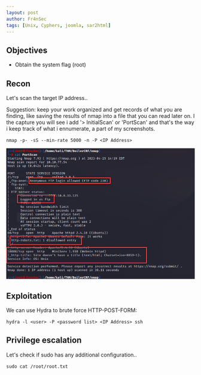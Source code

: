 ```yaml
---
layout: post
author: Fr4nSec
tags: [Unix, Cyphers, joomla, sar2html]
---
```


## Objectives

- Obtain the system flag (root)

## Recon

Let's scan the target IP address.. 

Suggestion: keep your work organized and get records of what you are finding, like saving the results of nmap into a file that you can read later on. I the capture you will see i add '> InitialScan' or 'PortScan' and that's the way i keep track of what i ennumerate, a part of my screenshots.

```
nmap -p- -sS --min-rate 5000 -n -P <IP Address>
```

![screenshot1](/images/Boiler/1.png)


## Exploitation

We can use Hydra to brute force HTTP-POST-FORM:


```
hydra -l <user> -P <password list> <IP Address> ssh
```



## Privilege escalation

Let's check if sudo has any additional configuration..

```
sudo cat /root/root.txt
```
